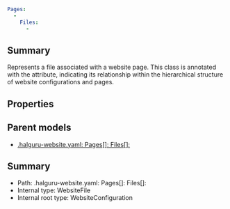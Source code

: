 <!--
title: Files[]
version: 1.0.0+62a79eb7c455dc244ea9db083fc0bfdac5d67dd0
generated: true
date: 2025-03-29T15:01:07Z
node: This file is generated by the command-line program: `halguru manual --generate-docs`
-->


```yaml
Pages:
  -
    Files:
      -
```

## Summary

Represents a file associated with a website page.
This class is annotated with the attribute, indicating its relationship within the hierarchical structure
of website configurations and pages.

## Properties


## Parent models

* [.halguru-website.yaml: Pages[]: Files[]:]((website)-pages-list-files-list.md)
## Summary

* Path: .halguru-website.yaml: Pages[]: Files[]:
* Internal type: WebsiteFile
* Internal root type: WebsiteConfiguration
